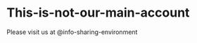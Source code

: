 This-is-not-our-main-account
============================

Please visit us at @info-sharing-environment

